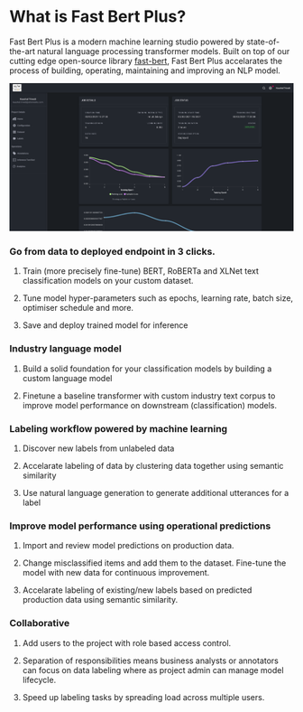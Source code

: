# What is Fast Bert Plus?


Fast Bert Plus is a modern machine learning studio powered by state-of-the-art natural language processing transformer models.
Built on top of our cutting edge open-source library [fast-bert](https://github.com/utterworks/fast-bert), Fast Bert Plus accelarates the process of building, operating, maintaining and improving an NLP model.

![Screen shot of home page with hero text](./img/hero.png)

### Go from data to deployed endpoint in 3 clicks.  

1. Train (more precisely fine-tune) BERT, RoBERTa and XLNet text classification models on your custom dataset.

2. Tune model hyper-parameters such as epochs, learning rate, batch size, optimiser schedule and more.

3. Save and deploy trained model for inference 

### Industry language model

1. Build a solid foundation for your classification models by building a custom language model

2. Finetune a baseline transformer with custom industry text corpus to improve model performance on downstream (classification) models.

### Labeling workflow powered by machine learning

1. Discover new labels from unlabeled data

2. Accelarate labeling of data by clustering data together using semantic similarity

3. Use natural language generation to generate additional utterances for a label


### Improve model performance using operational predictions

1. Import and review model predictions on production data.

2. Change misclassified items and add them to the dataset.  Fine-tune the model with new data for continuous improvement.

3. Accelarate labeling of existing/new labels based on predicted production data using semantic similarity.


### Collaborative 

1. Add users to the project with role based access control.

2. Separation of responsibilities means business analysts or annotators can focus on data labeling where as project admin can manage model lifecycle.

3. Speed up labeling tasks by spreading load across multiple users.